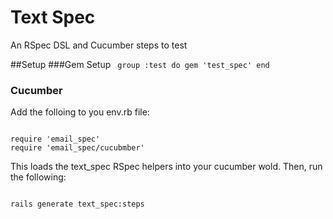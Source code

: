 # Text Spec

An RSpec DSL and Cucumber steps to test

##Setup
###Gem Setup
<code>
group :test do
  gem 'test_spec'
end
</code>


### Cucumber

Add the folloing to you env.rb file:

<code>
require 'email_spec'
require 'email_spec/cucubmber'
</code>

This loads the text_spec RSpec helpers into your cucumber wold. Then,
run the following:

<code>
rails generate text_spec:steps
</code>

